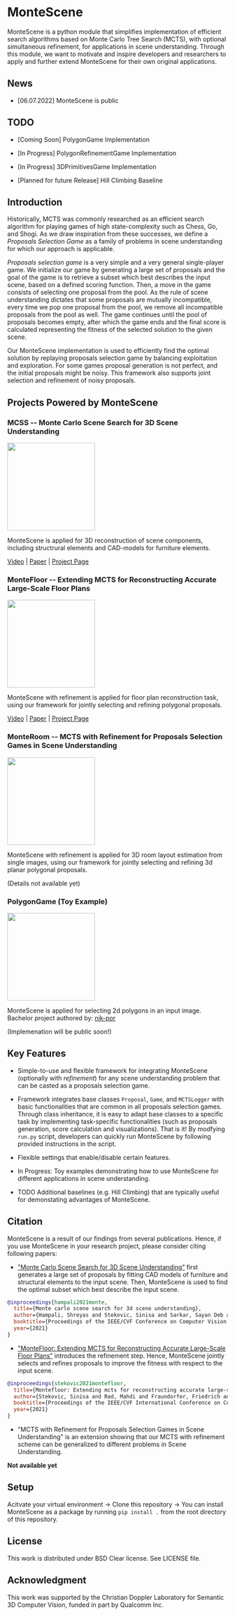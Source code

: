 # MonteScene

MonteScene is a python module that simplifies implementation of efficient search algorithms based on Monte Carlo Tree 
Search (MCTS), with optional simultaneous refinement, for applications in scene understanding. Through this module, we 
want to motivate and inspire developers and researchers to apply and further extend MonteScene for their own
 original applications. 

## News 

* [06.07.2022] MonteScene is public

## TODO

* [Coming Soon] PolygonGame Implementation 

* [In Progress] PolygonRefinementGame Implementation

* [In Progress] 3DPrimitivesGame Implementation

* [Planned for future Release] Hill Climbing Baseline

## Introduction

Historically, MCTS was commonly researched as an efficient search algorithm for playing games of high state-complexity 
such as Chess, Go, and Shogi. As we draw inspiration from these successes, we define a _Proposals Selection Game_  as a 
family of problems in scene understanding for which our approach is applicable. 

_Proposals selection game_ is a very simple and a very general single-player game. We initialize our game by generating 
a large set of proposals and the goal of the game is to retrieve a subset which best describes the input scene, based on
a defined scoring function. Then, a move in the game consists of selecting one proposal from the pool. As the rule of 
scene understanding dictates that some proposals are mutually incompatible, every time we pop one proposal from the pool, 
we remove all incompatible proposals from the pool as well. The game continues until the pool of proposals becomes empty, 
after which the game ends and the final score is calculated representing the fitness of the selected solution to the given 
scene. 

Our MonteScene implementation is used to efficiently find the optimal solution by replaying proposals selection game 
by balancing exploitation and exploration. For some games proposal generation is not perfect, and the initial proposals might
be noisy. This framework also supports joint selection and refinement of noisy proposals.


## Projects Powered by MonteScene

### MCSS -- Monte Carlo Scene Search for 3D Scene Understanding

<img src="https://www.tugraz.at/fileadmin/user_upload/Institute/ICG/Images/team_lepetit/stekovic/teaser_big2.gif?raw=true" width="200px">

MonteScene is applied for 3D reconstruction of scene components, including structrural elements and CAD-models for furniture elements.

[Video](https://www.youtube.com/watch?v=F6vPmQ-TQ2s) |
[Paper](https://openaccess.thecvf.com/content/CVPR2021/html/Hampali_Monte_Carlo_Scene_Search_for_3D_Scene_Understanding_CVPR_2021_paper.html) | [Project Page](https://www.tugraz.at/institute/icg/research/team-lepetit/research-projects/monte-carlo-scene-search-for-3d-scene-understanding/) 

### MonteFloor -- Extending MCTS for Reconstructing Accurate Large-Scale Floor Plans

<img src="https://www.tugraz.at/fileadmin/user_upload/Institute/ICG/Images/team_lepetit/stekovic/MonteFloor/floorsp_12.gif?raw=true" width="200px">

MonteScene with refinement is applied for floor plan reconstruction task, using our framework for jointly selecting and refining polygonal proposals.

[Video](https://www.youtube.com/watch?v=RJi4v5nQnfE&feature=emb_title) |
[Paper](https://openaccess.thecvf.com/content/ICCV2021/html/Stekovic_MonteFloor_Extending_MCTS_for_Reconstructing_Accurate_Large-Scale_Floor_Plans_ICCV_2021_paper.html) | [Project Page](https://www.tugraz.at/institute/icg/research/team-lepetit/research-projects/montefloor-extending-mcts-for-reconstructing-accurate-large-scale-floor-plans/)

### MonteRoom -- MCTS with Refinement for Proposals Selection Games in Scene Understanding

<img src="https://github.com/vevenom/MonteScene/blob/main/example_images/monteroom.gif?raw=true?raw=true" width="200px">


MonteScene with refinement is applied for 3D room layout estimation from single images, using our framework for jointly selecting and refining 3d planar  polygonal proposals.

(Details not available yet)

### PolygonGame (Toy Example)

<img src="https://github.com/vevenom/MonteScene/blob/main/example_images/polygongame.gif?raw=true" width="200px">

MonteScene is applied for selecting 2d polygons in an input image. Bachelor project authored by: [nik-por](https://github.com/nik-por)

(Implemenation will be public soon!)

## Key Features

* Simple-to-use and flexible framework for integrating MonteScene (optionally with _refinement_) for any 
scene understanding problem that can be casted as a proposals selection game. 

* Framework integrates base classes ``Proposal``, ``Game``, and ``MCTSLogger`` with basic functionalities
that are common in all proposals selection games. Through class inheritance, it is easy to adapt base classes to a 
specific task by implementing task-specific functionalities (such as proposals generation, 
score calculation and visualizations). That is it! By modfying ``run.py`` script, developers can  quickly run MonteScene by 
following provided instructions in the script. 

* Flexible settings that enable/disable certain features.

* In Progress: Toy examples demonstrating how to use MonteScene for different applications in scene understanding.

* TODO Additional baselines (e.g. Hill Climbing) that are typically useful for demonstating advantages
of MonteScene.

## Citation

MonteScene is a result of our findings from several publications. Hence, if you use MonteScene in your 
research project, please consider citing following papers:

* ["Monte Carlo Scene Search for 3D Scene Understanding"](https://arxiv.org/abs/2103.07969) first generates a large set 
of proposals by fitting CAD models of furniture and structural elements to the input scene. Then, MonteScene is used to 
find the optimal subset which best describe the input scene.

```bibtex
@inproceedings{hampali2021monte,
  title={Monte carlo scene search for 3d scene understanding},  
  author={Hampali, Shreyas and Stekovic, Sinisa and Sarkar, Sayan Deb and Kumar, Chetan S and Fraundorfer, Friedrich and Lepetit, Vincent},
  booktitle={Proceedings of the IEEE/CVF Conference on Computer Vision and Pattern Recognition},  
  year={2021}
}
```

*  ["MonteFloor: Extending MCTS for Reconstructing Accurate Large-Scale Floor Plans"](https://arxiv.org/abs/2103.11161) 
introduces the refinement step. Hence, MonteScene jointly selects and refines proposals to improve the fitness with 
respect to the input scene. 

```bibtex
@inproceedings{stekovic2021montefloor,
  title={Montefloor: Extending mcts for reconstructing accurate large-scale floor plans},  
  author={Stekovic, Sinisa and Rad, Mahdi and Fraundorfer, Friedrich and Lepetit, Vincent},  
  booktitle={Proceedings of the IEEE/CVF International Conference on Computer Vision},  
  year={2021}
}
```

* "MCTS with Refinement for Proposals Selection Games in Scene Understanding" is an extension showing that our MCTS
with refinement scheme can be generalized to different problems in Scene Understanding.

**Not available yet**

## Setup

Acitvate your virtual environment -> Clone this repository -> You can install MonteScene as a package by running ``` pip install . ``` from the root directory of this repository. 


## License
This work is distributed under BSD Clear license. See LICENSE file.

## Acknowledgment 

This work was supported by the Christian Doppler Laboratory for Semantic 3D Computer Vision, funded in part by Qualcomm Inc.
